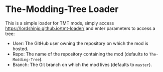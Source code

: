 # The-Modding-Tree Loader

This is a simple loader for TMT mods, simply access https://lordshinjo.github.io/tmt-loader/ and enter parameters to access a tree:

* User: The GitHub user owning the repository on which the mod is hosted.
* Repo: The name of the repository containing the mod (defaults to `The-Modding-Tree`).
* Branch: The Git branch on which the mod lives (defaults to `master`).
